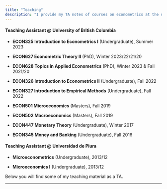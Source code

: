 ```yaml
---
title: "Teaching"
description: "I provide my TA notes of courses on econometrics at the undergraduate and graduate level."
---
```


#### Teaching Assistant @ University of British Columbia 

- **ECON325 Introduction to Econometrics I** (Undergraduate), Summer 2023

- **ECON627 Econometric Theory II** (PhD), Winter 2023/22/21/20

- **ECON628 Topics in Applied Econometrics** (PhD), Winter 2023 & Fall 2021/20

- **ECON326 Introduction to Econometrics II** (Undergraduate), Fall 2022

- **ECON327 Introduction to Empirical Methods** (Undergraduate), Fall 2022

- **ECON501 Microeconomics** (Masters), Fall 2019

- **ECON502 Macroeconomics** (Masters), Fall 2019

- **ECON447 Monetary Theory** (Undergraduate), Winter 2017

- **ECON345 Money and Banking** (Undergraduate), Fall 2016

#### Teaching Assistant @ Universidad de Piura 

- **Microeconometrics** (Undergraduate), 2013/12

- **Microeconomics I** (Undergraduate), 2013/12


Below you will find some of my teaching material as a TA. 

---